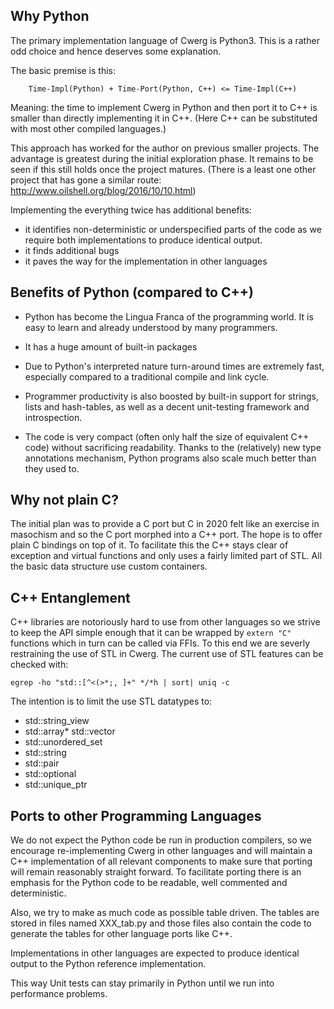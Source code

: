 ## Why Python

The primary implementation language of Cwerg is Python3.
This is a rather odd choice and hence deserves some explanation.

The basic premise is this:
```
    Time-Impl(Python) + Time-Port(Python, C++) <= Time-Impl(C++) 
 ```

Meaning: the time to implement Cwerg in Python and then port it to C++ is
smaller than directly implementing it in C++.
(Here C++ can be substituted with most other compiled languages.)

This approach has worked for the author on previous smaller projects.
The advantage is greatest during the initial exploration phase. It 
remains to be seen if this still holds once the project matures.
(There is a least one other project that has gone a similar route:
http://www.oilshell.org/blog/2016/10/10.html)

Implementing the everything twice has additional benefits:

* it identifies non-deterministic or underspecified parts of the code as
  we require both implementations to produce identical output.
* it finds additional bugs 
* it paves the way for the implementation in other languages 

## Benefits of Python (compared to C++)

* Python has become the Lingua Franca of the programming world.
  It is easy to learn and already understood by many programmers. 

* It has a huge amount of built-in packages

* Due to Python's interpreted nature turn-around times are extremely fast,
  especially compared to a traditional compile and link cycle.
 
* Programmer productivity is also boosted by built-in support 
  for strings, lists and hash-tables, as well as a decent unit-testing 
  framework and introspection.
 
* The code is very compact (often only half the size of equivalent C++ code)
  without sacrificing readability. Thanks to the (relatively) new type
  annotations mechanism, Python programs also scale much better than they
  used to.

## Why not plain C?

The initial plan was to provide a C port but C in 2020 felt like an exercise in masochism
and so the C port morphed into a C++ port.
The hope is to offer plain C bindings on top of it. To facilitate this the C++ stays clear
of exception and virtual functions and only uses a fairly limited part of STL.
All the basic data structure use custom containers. 


## C++ Entanglement

C++ libraries are notoriously hard to use from other languages so we strive to keep the API
simple enough that it can be wrapped by `extern "C"` functions which in turn can be called via FFIs. To this end we are severly restraining the use of STL in Cwerg.
The current use of STL features can be checked with:

```
egrep -ho "std::[^<(>*;, ]+" */*h | sort| uniq -c 
```

The intention is to limit the use STL datatypes to:
* std::string_view
* std::array*  std::vector
* std::unordered_set
* std::string
* std::pair
* std::optional
* std::unique_ptr

## Ports to other Programming Languages

We do not expect the Python code be run in production compilers, so
we encourage re-implementing Cwerg in other languages and will 
maintain a C++ implementation of all relevant components
to make sure that porting will remain reasonably straight forward.
To facilitate porting there is an emphasis for the Python code to be 
readable, well commented and deterministic.

Also, we try to make as much code as possible table driven.
The tables are stored in files named XXX_tab.py and those files
also contain the code to generate the tables for other language ports
like C++.

Implementations in other languages are expected to produce
identical output to the Python reference implementation.

This way Unit tests can stay primarily in Python
until we run into performance problems.




